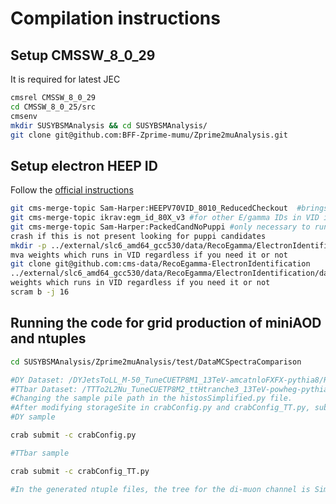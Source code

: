 # Compilation instructions

## Setup CMSSW_8_0_29
It is required for latest JEC

```bash
cmsrel CMSSW_8_0_29
cd CMSSW_8_0_25/src
cmsenv
mkdir SUSYBSMAnalysis && cd SUSYBSMAnalysis/
git clone git@github.com:BFF-Zprime-mumu/Zprime2muAnalysis.git
```

## Setup electron HEEP ID
Follow the [official instructions](https://twiki.cern.ch/twiki/bin/view/CMS/HEEPElectronIdentificationRun2#Instructions_to_check_out_HEEPV7)
```bash
git cms-merge-topic Sam-Harper:HEEPV70VID_8010_ReducedCheckout  #brings in HEEP V70 into VID
git cms-merge-topic ikrav:egm_id_80X_v3 #for other E/gamma IDs in VID if you wish to have them
git cms-merge-topic Sam-Harper:PackedCandNoPuppi #only necessary to run HEEP V70 on AOD (it will
crash if this is not present looking for puppi candidates
mkdir -p ../external/slc6_amd64_gcc530/data/RecoEgamma/ElectronIdentification/ #we need this for the
mva weights which runs in VID regardless if you need it or not
git clone git@github.com:cms-data/RecoEgamma-ElectronIdentification
../external/slc6_amd64_gcc530/data/RecoEgamma/ElectronIdentification/data #we need this for the mva
weights which runs in VID regardless if you need it or not
scram b -j 16
```

## Running the code for grid production of miniAOD and ntuples

```bash
cd SUSYBSMAnalysis/Zprime2muAnalysis/test/DataMCSpectraComparison

#DY Dataset: /DYJetsToLL_M-50_TuneCUETP8M1_13TeV-amcatnloFXFX-pythia8/RunIISummer16MiniAODv2-PUMoriond17_80X_mcRun2_asymptotic_2016_TrancheIV_v6_ext2-v1/MINIAODSIM
#TTbar Dataset: /TTTo2L2Nu_TuneCUETP8M2_ttHtranche3_13TeV-powheg-pythia8/RunIISummer16MiniAODv2-PUMoriond17_80X_mcRun2_asymptotic_2016_TrancheIV_v6-v1/MINIAODSIM
#Changing the sample pile path in the histosSimplified.py file.
#After modifying storageSite in crabConfig.py and crabConfig_TT.py, submit crab job
#DY sample

crab submit -c crabConfig.py

#TTbar sample

crab submit -c crabConfig_TT.py

#In the generated ntuple files, the tree for the di-muon channel is SimpleNtupler/t and the tree for the e-mu channel is SimpleNtuplerEmu/t.
```
